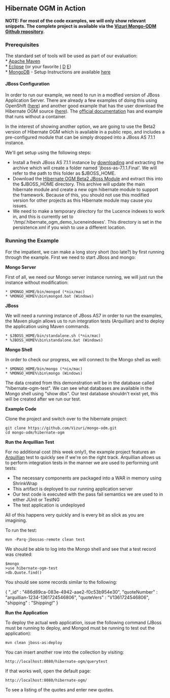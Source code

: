 ## Hibernate OGM in Action
**NOTE:  For most of the code examples, we will only show relevant snippets. The complete project is available via the [Vizuri Mongo-ODM Github repository](https://github.com/Vizuri/mongo-odm).** 
### Prerequisites
The standard set of tools will be used as part of our evaluation:   
	* [Apache Maven](http://maven.apache.org)  
	* [Eclipse](http://www.eclipse.org) (or your favorite [I](http://www.jetbrains.com/idea/)  [D](http://netbeans.org/)  [E](http://www.gnu.org/software/emacs/))  
	* [MongoDB](http://www.mongodb.org) - Setup Instructions are available [here](http://docs.mongodb.org/manual/tutorial/)  

#### JBoss Configuration
In order to run our example, we need to run in a modfied version of JBoss Application Server.  There are already a few examples of doing this using OpenShift ([here](https://openshift.redhat.com/community/blogs/configuring-hibernateogm-for-your-jboss-app-using-mongodb-on-openshift-paas)) and another good example that has the user download the Hibernate OGM source ([here](https://community.jboss.org/wiki/PortingSeamHotelBookingExampleToOGM)).  The [official documentation](http://docs.jboss.org/hibernate/ogm/4.0/reference/en-US/html_single/) has and example that runs without a container.

 In the interest of showing another option, we are going to use the Beta2 version of Hibernate OGM which is available in a public repo, and includes a pre-configured module that can be simply dropped into a JBoss AS 7.1.1 instance.

We'll get setup using the following steps:

* Install a fresh JBoss AS 7.1.1 instance by [downloading](http://www.jboss.org/jbossas) and extracting the archive which will create a folder named 'jboss-as-7.1.1.Final'.   We will refer to the path to this folder as $JBOSS_HOME.
* Download the [Hibernate OGM Beta2 JBoss Module](https://repository.jboss.org/nexus/content/groups/public-jboss/org/hibernate/ogm/hibernate-ogm-modules/4.0.0.Beta2/) and extract this into the $JBOSS_HOME directory.   This archive will update the main hibernate module and create a new ogm hibernate module to support the framework.  Because of this, you should not use this modified version for other projects as this Hibernate module may cause you issues.
* We need to make a temporary directory for the Lucence indexes to work in, and this is currently set to '/tmp/.hibernate_ogm_demo_luceneindexes'.   This directory is set in the persistence.xml if you wish to use a different location.


### Running the Example
For the impatient, we can make a long story short (too late?) by first running through the example.  First we need to start JBoss and mongo:

**Mongo Server**

First of all, we need our Mongo server instance running, we will just run the instance without modification:

	* $MONGO_HOME/bin/mongod (*nix/mac)
	* %MONGO_HOME%\bin\mongod.bat (Windows)

**JBoss**

We will need a running instance of JBoss AS7 in order to run the examples, the Maven plugin allows us to run integration tests (Arquillian) and to deploy the application using Maven commands.  

	* $JBOSS_HOME/bin/standalone.sh (*nix/mac)
	* %JBOSS_HOME%\bin\standalone.bat (Windows)


**Mongo Shell**

In order to check our progress, we will connect to the Mongo shell as well:

	* $MONGO_HOME/bin/mongo (*nix/mac)
	* %MONGO_HOME%\bin\mongo (Windows)

The data created from this demonstration will be in the database called "hibernate-ogm-test".  We can see what databases are available in the Mongo shell using "show dbs".   Our test database shouldn't exist yet, this will be created after we run our test.

**Example Code**

Clone the project and switch over to the hibernate project:

	git clone https://github.com/Vizuri/mongo-odm.git
	cd mongo-odm/hibernate-ogm
	
	
**Run the Arquillian Test**

For no additional cost (this week only!), the example project features an [Arquillian](http://arquillian.org/) test to quickly see if we're on the right track.   Arquillian allows us to perform integration tests in the manner we are used to performing unit tests:

* The necessary components are packaged into a WAR in memory using ShrinkWrap
* This artifact is deployed to our running application server
* Our test code is executed with the pass fail semantics we are used to in either JUnit or TestNG
* The test application is undeployed

All of this happens very quickly and is every bit as slick as you are imagining.

To run the test:

	mvn -Parq-jbossas-remote clean test
	
We should be able to log into the Mongo shell and see that a test record was created:

	$mongo
	>use hibernate-ogm-test
	>db.Quote.find()
	
You should see some records similar to the following:

{ "_id" : "486d89ca-083e-4942-aae2-f0c53b954e30", "quoteNumber" : "arquillian-1234-1361724546806", "quoteVers" : "V1361724546806", "shipping" : "Shipping!" }

**Run the Application**

To deploy the actual web application, issue the following command (JBoss must be running to deploy, and Mongod must be running to test out the application):

	mvn clean jboss-as:deploy
	
You can insert another row into the collection by visiting:

	http://localhost:8080/hibernate-ogm/querytest
	
If that works well, open the default page:

	http://localhost:8080/hibernate-ogm/
	
To see a listing of the quotes and enter new quotes.
